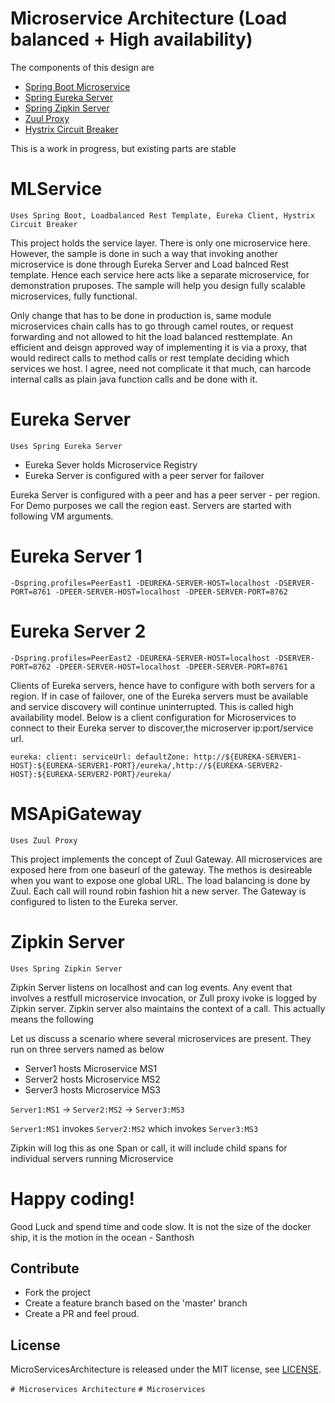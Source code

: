 Microservice Architecture (Load balanced + High availability)
=============================================================

The components of this design are

- [Spring Boot Microservice](#mlservice)
- [Spring Eureka Server](#eureka-server)
- [Spring Zipkin Server](#zipkin-server)
- [Zuul Proxy](#msapigateway)
- [Hystrix Circuit Breaker](#mlservice)


This is a work in progress, but existing parts are stable

# MLService

`Uses Spring Boot, Loadbalanced Rest Template, Eureka Client, Hystrix Circuit Breaker`

This project holds the service layer. There is only one microservice here. However, the sample is done in such a way that invoking another microservice is done through Eureka Server and Load balnced Rest template. Hence each service here acts like a separate microservice, for demonstration pruposes. The sample will help you design fully scalable microservices, fully functional. 

Only change that has to be done in production is, same module microservices chain calls has to go through camel routes, or request forwarding and not allowed to hit the load balanced resttemplate. An efficient and deisgn approved way of implementing it is via a proxy, that would redirect calls to method calls or rest template deciding which services we host. I agree, need not complicate it that much, can harcode internal calls as plain java function calls and be done with it.


# Eureka Server

`Uses Spring Eureka Server`

* Eureka Sever holds Microservice Registry
* Eureka Server is configured with a peer server for failover 

Eureka Server is configured with a peer and has a peer server - per region. For Demo purposes we call the region east. Servers are started with following VM arguments.

Eureka Server 1
===============
`-Dspring.profiles=PeerEast1 -DEUREKA-SERVER-HOST=localhost -DSERVER-PORT=8761 -DPEER-SERVER-HOST=localhost -DPEER-SERVER-PORT=8762`

Eureka Server 2
===============
`-Dspring.profiles=PeerEast2 -DEUREKA-SERVER-HOST=localhost -DSERVER-PORT=8762 -DPEER-SERVER-HOST=localhost -DPEER-SERVER-PORT=8761`

Clients of Eureka servers, hence have to configure with both servers for a region. If in case of failover, one of the Eureka servers must be available and service discovery will continue uninterrupted. This is called high availability model. Below is a client configuration for Microservices to connect to their Eureka server to discover,the microserver ip:port/service url.

`eureka: client: serviceUrl: defaultZone: http://${EUREKA-SERVER1-HOST}:${EUREKA-SERVER1-PORT}/eureka/,http://${EUREKA-SERVER2-HOST}:${EUREKA-SERVER2-PORT}/eureka/`

# MSApiGateway

`Uses Zuul Proxy`

This project implements the concept of Zuul Gateway. All microservices are exposed here from one baseurl of the gateway. The methos is desireable when you want to expose one global URL. The load balancing is done by Zuul. Each call will round robin fashion hit a new server. The Gateway is configured to listen to the Eureka server.

# Zipkin Server

`Uses Spring Zipkin Server`

Zipkin Server listens on localhost and can log events. Any event that involves a restfull microservice invocation, or Zull proxy ivoke is logged by Zipkin server.  Zipkin server also maintains the context of a call. This actually means the following

Let us discuss a scenario where several microservices are present. They run on three servers named as below

* Server1 hosts Microservice MS1
* Server2 hosts Microservice MS2
* Server3 hosts Microservice MS3

`Server1:MS1` -> `Server2:MS2` -> `Server3:MS3`

`Server1:MS1` invokes `Server2:MS2` which invokes `Server3:MS3`

Zipkin will log this as one Span or call, it will include child spans for individual servers running Microservice

# Happy coding! 

Good Luck and spend time and code slow. It is not the size of the docker ship, it is the motion in the ocean - Santhosh 

## Contribute

* Fork the project
* Create a feature branch based on the 'master' branch
* Create a PR and feel proud.


## License

MicroServicesArchitecture is released under the MIT license, see [LICENSE](https://github.com/BonifyByForteil/react-native-piwik/blob/master/LICENSE).

`# Microservices Architecture`
`# Microservices`
